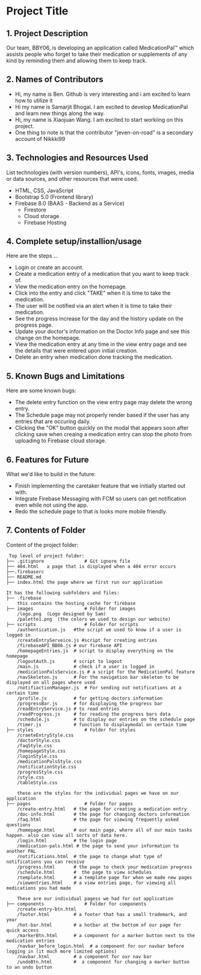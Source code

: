 # Project Title

## 1. Project Description
Our team, BBY06, is developing an application called MedicationPal™ which assists people who forget to take their medication or supplements of any kind by reminding them and allowing them to keep track. 

## 2. Names of Contributors
* Hi, my name is Ben. Github is very interesting and i am excited to learn how to utilize it
* Hi my name is Samarjit Bhogal. I am excited to develop MedicationPal and learn new things along the way.
* Hi, my name is Xiaojuan Wang. I am excited to start workiing on this project.
* One thing to note is that the contributor "jeven-on-road" is a secondary account of Nikkki99
	
## 3. Technologies and Resources Used
List technologies (with version numbers), API's, icons, fonts, images, media or data sources, and other resources that were used.
* HTML, CSS, JavaScript
* Bootstrap 5.0 (Frontend library)
* Firebase 8.0 (BAAS - Backend as a Service)
	* Firestore
 	* Cloud storage
  	* Firebase Hosting 

## 4. Complete setup/installion/usage
Here are the steps ...
* Login or create an account.
* Create a medication entry of a medication that you want to keep track of.
* View the medication entry on the homepage.
* Click into the entry and click "TAKE" when it is time to take the medication.
* The user will be notified via an alert when it is time to take their medication.
* See the progress increase for the day and the history update on the progress page.
* Update your doctor's information on the Doctor Info page and see this change on the homepage.
* View the medication entry at any time in the view entry page and see the details that were entered upon initial creation.
* Delete an entry when medication done tracking the medication.

## 5. Known Bugs and Limitations
Here are some known bugs:
* The delete entry function on the view entry page may delete the wrong entry.
* The Schedule page may not properly render based if the user has any entries that are occuring daily.
* Clicking the "OK" button quickly on the modal that appears soon after clicking save when creaing a medication entry can stop the photo from uploading to Firebase cloud storage. 

## 6. Features for Future
What we'd like to build in the future:
* Finish implementing the caretaker feature that we initially started out with.
* Integrate Firebase Messaging with FCM so users can get notification even while not using the app.
* Redo the schedule page to that is looks more mobile friendly.
	
## 7. Contents of Folder
Content of the project folder:

```
 Top level of project folder: 
├── .gitignore               # Git ignore file
├── 404.html   a page that is displayed when a 404 error occurs
├──.firebaserc            
├── README.md
├── index.html the page where we first run our application

It has the following subfolders and files:
├── .firebase            
	this contains the hosting cache for firebase   
├── images                   # Folder for images
	/logo.png  (Logo designed by Sam)     
	/palette1.png  (the colors we used to design our website)        
├── scripts                  # Folder for scripts
	/authentication.js   #the script we used to know if a user is logged in
	/createEntryServeice.js #script for creating entries 
	/firebaseAPI_BB06.js # our firebase API
	/homepageEntries.js  # script to display everything on the homepage
	/logoutAuth.js       # script to logout
	/main.js             # check if a user is logged in
	/medicationPalsService.js # a script for the MedicationPal feature
	/navSkeleton.js      # For the navigation bar skeleton to be displayed on all pages where used
	/notifiactionManager.js  # For sending out notifications at a certain time
	/profile.js          # for getting doctors information
	/progressBar.js      # for displaying the progress bar
	/readEntryService.js # to read entries
	/readProgress.js     # for reading the progress bars data
	/schedule.js         # to display our entries on the schedule page
	/timer.js            # function to displaymodal on certain time
├── styles                   # Folder for styles
	/craeteEntryStyle.css
	/doctorStyle.css
	/faqStyle.css
	/homepageStyle.css
	/loginStyle.css
	/medicationPalsStyle.css
	/notificationStyle.css
	/progresStyle.css
	/style.css
	/tableStyle.css

	these are the styles for the individual pages we have on our application
├── pages                    # Folder for pages
	/create-entry.html   # the page for creating a medication entry
	/doc-info.html       # the page for changing doctors information
	/faq.html            # the page for viewing frequently asked questions
	/homepage.html       # our main page, where all of our main tasks happen. also can view all sorts of data here.
	/login.html          # the login page
	/medication-pals.html # the page to send your information to another PAL
	/notifications.html  # the page to change what type of notifications you can receive
	/progress.html       # the page to check your medication progress
	/schedule.html       #  the page to view schedules
	/template.html       # a template page for when we made new pages
	/viewentries.html    # a view entries page, for viewing all medications you had made

	These are our individual pagess we had for out application
├── components               # Folder for components
	/create-entry-btn.html
	/footer.html         # a footer that has a small trademark, and year
	/hot-bar.html        # a hotbar at the bottom of our page for quick access
	/markerBtn.html      # a component for a marker button next to the medication entries
	/navbar_before_login.html  # a component for our navbar before logging in (it much more limited options)
	/navbar.html         # a component for our nav bar
	/undoBtn.html        #  a component for changing a marker button to an undo button


```


